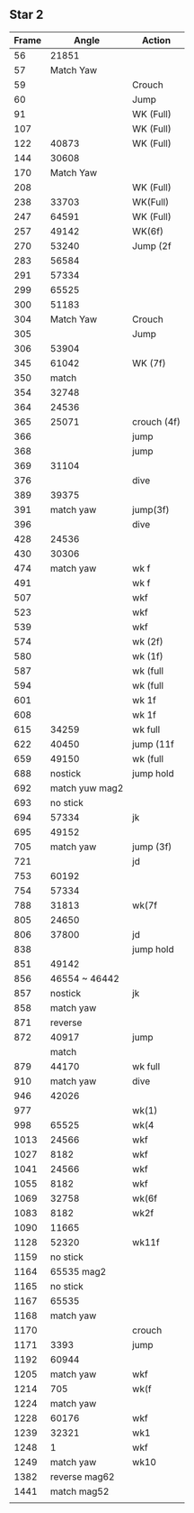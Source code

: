 ## Star 2  

| Frame | Angle          | Action      |
| ----- | -------------- | ----------- |
| 56    | 21851          |             |
| 57    | Match Yaw      |             |
| 59    |                | Crouch      |
| 60    |                | Jump        |
| 91    |                | WK (Full)   |
| 107   |                | WK (Full)   |
| 122   | 40873          | WK (Full)   |
| 144   | 30608          |             |
| 170   | Match Yaw      |             |
| 208   |                | WK (Full)   |
| 238   | 33703          | WK(Full)    |
| 247   | 64591          | WK (Full)   |
| 257   | 49142          | WK(6f)      |
| 270   | 53240          | Jump (2f    |
| 283   | 56584          |             |
| 291   | 57334          |             |
| 299   | 65525          |             |
| 300   | 51183          |             |
| 304   | Match Yaw      | Crouch      |
| 305   |                | Jump        |
| 306   | 53904          |             |
| 345   | 61042          | WK (7f)     |
| 350   | match          |             |
| 354   | 32748          |             |
| 364   | 24536          |             |
| 365   | 25071          | crouch (4f) |
| 366   |                | jump        |
| 368   |                | jump        |
| 369   | 31104          |             |
| 376   |                | dive        |
| 389   | 39375          |             |
| 391   | match yaw      | jump(3f)    |
| 396   |                | dive        |
| 428   | 24536          |             |
| 430   | 30306          |             |
| 474   | match yaw      | wk f        |
| 491   |                | wk f        |
| 507   |                | wkf         |
| 523   |                | wkf         |
| 539   |                | wkf         |
| 574   |                | wk (2f)     |
| 580   |                | wk (1f)     |
| 587   |                | wk (full    |
| 594   |                | wk (full    |
| 601   |                | wk     1f   |
| 608   |                | wk 1f       |
| 615   | 34259          | wk full     |
| 622   | 40450          | jump (11f   |
| 659   | 49150          | wk (full    |
| 688   | nostick        | jump hold   |
| 692   | match yuw mag2 |             |
| 693   | no stick       |             |
| 694   | 57334          | jk          |
| 695   | 49152          |             |
| 705   | match yaw      | jump (3f)   |
| 721   |                | jd          |
| 753   | 60192          |             |
| 754   | 57334          |             |
| 788   | 31813          | wk(7f       |
| 805   | 24650          |             |
| 806   | 37800          | jd          |
| 838   |                | jump  hold  |
| 851   | 49142          |             |
| 856   | 46554 ~ 46442  |             |
| 857   | nostick        | jk          |
| 858   | match yaw      |             |
| 871   | reverse        |             |
| 872   | 40917          | jump        |
|       | match          |             |
| 879   | 44170          | wk full     |
| 910   | match yaw      | dive        |
| 946   | 42026          |             |
| 977   |                | wk(1)       |
| 998   | 65525          | wk(4        |
| 1013  | 24566          | wkf         |
| 1027  | 8182           | wkf         |
| 1041  | 24566          | wkf         |
| 1055  | 8182           | wkf         |
| 1069  | 32758          | wk(6f       |
| 1083  | 8182           | wk2f        |
| 1090  | 11665          |             |
| 1128  | 52320          | wk11f       |
| 1159  | no stick       |             |
| 1164  | 65535 mag2     |             |
| 1165  | no stick       |             |
| 1167  | 65535          |             |
| 1168  | match yaw      |             |
| 1170  |                | crouch      |
| 1171  | 3393           | jump        |
| 1192  | 60944          |             |
| 1205  | match yaw      | wkf         |
| 1214  | 705            | wk(f        |
| 1224  | match yaw      |             |
| 1228  | 60176          | wkf         |
| 1239  | 32321          | wk1         |
| 1248  | 1              | wkf         |
| 1249  | match yaw      | wk10        |
| 1382  | reverse mag62  |             |
| 1441  | match mag52    |             |
|       |                |             |